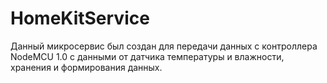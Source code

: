 # HomeKitService

Данный микросервис был создан для передачи данных с контроллера NodeMCU 1.0 с данными от датчика температуры и влажности, хранения и формирования данных. 